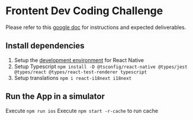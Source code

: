 # Frontent Dev Coding Challenge
Please refer to this [google doc](https://docs.google.com/document/d/1-DvZxwjlVMntxLZW9t4_4kvrFJkWD-n_bpoh2-3ZOVM/edit) for instructions and expected deliverables.

## Install dependencies
1. Setup the [development environment](https://reactnative.dev/docs/environment-setup) for React Native
2. Setup Typescript `npm install -D @tsconfig/react-native @types/jest @types/react @types/react-test-renderer typescript`
3. Setup translations `npm i react-i18next i18next`

## Run the App in a simulator
Execute `npm run ios`
Execute `npm start -r-cache` to run cache